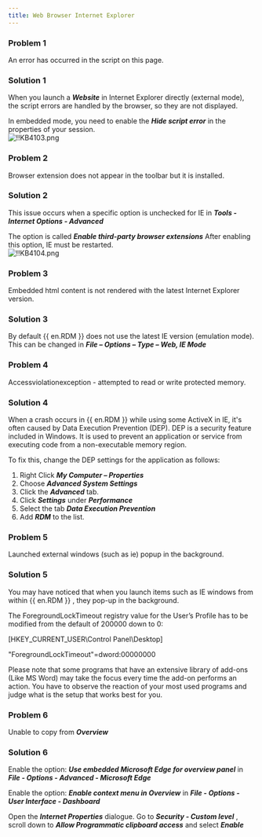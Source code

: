 ```yaml
---
title: Web Browser Internet Explorer
---
```

### Problem 1
An error has occurred in the script on this page.
### Solution 1
When you launch a ***Website*** in Internet Explorer directly (external mode), the script errors are handled by the browser, so they are not displayed.  

In embedded mode, you need to enable the ***Hide script error*** in the properties of your session.  
![!!KB4103.png](https://webdevolutions.azureedge.net/docs/en/kb/KB4103.png)
### Problem 2
Browser extension does not appear in the toolbar but it is installed.
### Solution 2
This issue occurs when a specific option is unchecked for IE in ***Tools - Internet Options - Advanced***  

The option is called ***Enable third-party browser extensions*** After enabling this option, IE must be restarted.  
![!!KB4104.png](https://webdevolutions.azureedge.net/docs/en/kb/KB4104.png)
### Problem 3
Embedded html content is not rendered with the latest Internet Explorer version.
### Solution 3
By default {{ en.RDM }} does not use the latest IE version (emulation mode). This can be changed in ***File – Options – Type – Web, IE Mode***
### Problem 4
Accessviolationexception - attempted to read or write protected memory.
### Solution 4
When a crash occurs in {{ en.RDM }} while using some ActiveX in IE, it's often caused by Data Execution Prevention (DEP). DEP is a security feature included in Windows. It is used to prevent an application or service from executing code from a non-executable memory region.  

To fix this, change the DEP settings for the application as follows:  

1. Right Click ***My Computer – Properties***
1. Choose ***Advanced System Settings***
1. Click the ***Advanced*** tab.
1. Click ***Settings*** under ***Performance***
1. Select the tab ***Data Execution Prevention***
1. Add ***RDM*** to the list.
### Problem 5
Launched external windows (such as ie) popup in the background.
### Solution 5
You may have noticed that when you launch items such as IE windows from within {{ en.RDM }} , they pop-up in the background.  

The ForegroundLockTimeout registry value for the User’s Profile has to be modified from the default of 200000 down to 0:  

[HKEY_CURRENT_USER\Control Panel\Desktop]  

"ForegroundLockTimeout"=dword:00000000  

Please note that some programs that have an extensive library of add-ons (Like MS Word) may take the focus every time the add-on performs an action. You have to observe the reaction of your most used programs and judge what is the setup that works best for you.
### Problem 6
Unable to copy from ***Overview***
### Solution 6
Enable the option: ***Use embedded Microsoft Edge for overview panel*** in ***File - Options - Advanced - Microsoft Edge***  

Enable the option: ***Enable context menu in Overview*** in ***File - Options - User Interface - Dashboard***  

Open the ***Internet Properties*** dialogue. Go to ***Security - Custom level*** , scroll down to ***Allow Programmatic clipboard access*** and select ***Enable***
